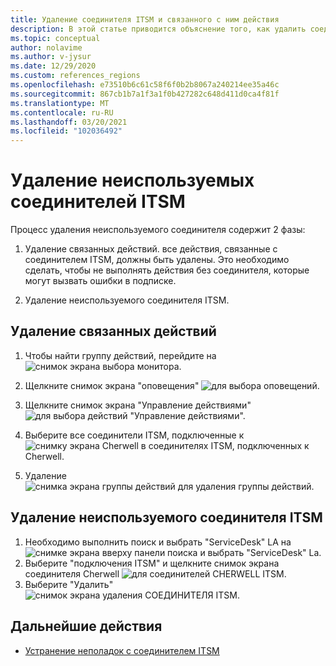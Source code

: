 ```yaml
---
title: Удаление соединителя ITSM и связанного с ним действия
description: В этой статье приводится объяснение того, как удалить соединитель ITSM и связанные с ним группы действий.
ms.topic: conceptual
author: nolavime
ms.author: v-jysur
ms.date: 12/29/2020
ms.custom: references_regions
ms.openlocfilehash: e73510b6c61c58f6f0b2b8067a240214ee35a46c
ms.sourcegitcommit: 867cb1b7a1f3a1f0b427282c648d411d0ca4f81f
ms.translationtype: MT
ms.contentlocale: ru-RU
ms.lasthandoff: 03/20/2021
ms.locfileid: "102036492"
---
```

# <a name="deletion-of-unused-itsm-connectors"></a>Удаление неиспользуемых соединителей ITSM

Процесс удаления неиспользуемого соединителя содержит 2 фазы:

1. Удаление связанных действий. все действия, связанные с соединителем ITSM, должны быть удалены. Это необходимо сделать, чтобы не выполнять действия без соединителя, которые могут вызвать ошибки в подписке.

2. Удаление неиспользуемого соединителя ITSM.

## <a name="deletion-of-the-associated-actions"></a>Удаление связанных действий

1. Чтобы найти группу действий, перейдите на  ![ снимок экрана выбора монитора.](media/itsmc-connector-deletion/itsmc-monitor-selection.png)

2. Щелкните снимок экрана "оповещения"  ![ для выбора оповещений.](media/itsmc-connector-deletion/itsmc-alert-selection.png)
3. Щелкните снимок экрана "Управление действиями"  ![ для выбора действий "Управление действиями".](media/itsmc-connector-deletion/itsmc-actions-selection.png)
4. Выберите все соединители ITSM, подключенные к  ![ снимку экрана Cherwell в соединителях ITSM, подключенных к Cherwell.](media/itsmc-connector-deletion/itsmc-actions-screen.png)
5. Удаление  ![ снимка экрана группы действий для удаления группы действий.](media/itsmc-connector-deletion/itsmc-action-deletion.png)

## <a name="deletion-of-the-unused-itsm-connector"></a>Удаление неиспользуемого соединителя ITSM

1. Необходимо выполнить поиск и выбрать "ServiceDesk" LA на  ![ снимке экрана вверху панели поиска и выбрать "ServiceDesk" La.](media/itsmc-connector-deletion/itsmc-connector-selection.png)
2. Выберите "подключения ITSM" и щелкните снимок экрана соединителя Cherwell  ![ для соединителей CHERWELL ITSM.](media/itsmc-connector-deletion/itsmc-cherwell-connector.png)
3. Выберите "Удалить"  ![ снимок экрана удаления СОЕДИНИТЕЛЯ ITSM.](media/itsmc-connector-deletion/itsmc-connector-deletion.png)

## <a name="next-steps"></a>Дальнейшие действия

* [Устранение неполадок с соединителем ITSM](./itsmc-resync-servicenow.md)
